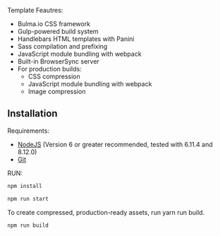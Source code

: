 Template Feautres:

- Bulma.io CSS framework
- Gulp-powered build system
- Handlebars HTML templates with Panini
- Sass compilation and prefixing
- JavaScript module bundling with webpack
- Built-in BrowserSync server
- For production builds:
  - CSS compression
  - JavaScript module bundling with webpack
  - Image compression

## Installation

Requirements:

- [NodeJS](https://nodejs.org/en/) (Version 6 or greater recommended, tested with 6.11.4 and 8.12.0)
- [Git](https://git-scm.com/)

RUN:

```bash
npm install
```

```bash
npm run start
```

To create compressed, production-ready assets, run yarn run build.

```bash
npm run build
```


